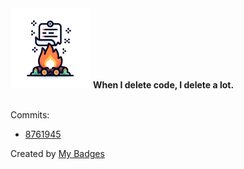 <img src="https://github.com/my-badges/my-badges/blob/master/badges/mass-delete-commit/mass-delete-commit.png?raw=true" alt="When I delete code, I delete a lot." title="When I delete code, I delete a lot." width="128">
<strong>When I delete code, I delete a lot.</strong>
<br><br>

Commits:

- <a href="https://github.com/antonmedv/fx/commit/8761945f3893bcabf35b83e9c6814c9a218c52a2">8761945</a>


Created by <a href="https://github.com/my-badges/my-badges">My Badges</a>